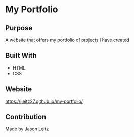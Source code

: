 # My Portfolio

## Purpose
A website that offers my portfolio of projects I have created

## Built With
* HTML
* CSS

## Website
https://jleitz27.github.io/my-portfolio/

## Contribution
Made by Jason Leitz